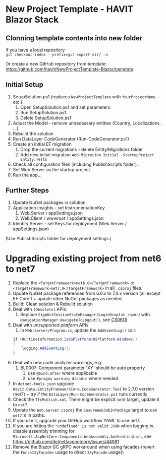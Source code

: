 ﻿# New Project Template - HAVIT Blazor Stack

## Clonning template contents into new folder
If you have a local repository   
`git checkout-index --prefix=git-export-dir/ -a`

Or create a new GitHub repository from template:  
https://github.com/havit/NewProjectTemplate-Blazor/generate

## Initial Setup
1. SetupSolution.ps1 (replaces `NewProjectTemplate` with `YourProjectName` etc.)
   1. Open SetupSolution.ps1 and set parameters.
   1. Run SetupSolution.ps1.
   1. Delete SetupSolution.ps1
1. Adjust the Model - remove unnecessary entities (Country, Localizations, ...)
1. Rebuild the solution
1. Run DataLayer CodeGenerator (Run-CodeGenerator.ps1)
1. Create an initial EF migration
   1. Drop the current migrations - delete Entity/Migrations folder
   1. Add new initial migration `Add-Migration Initial -StartupProject Entity.Tests`
1. Check all configuration files (including PublishScripts folder).
1. Set Web.Server as the startup project.
1. Run the app...

## Further Steps
1. Update NuGet packages in solution.
1. Application Insights - set InstrumentationKey
	1. Web.Server / appSettings.json
    2. Web.Client / wwwroot / appSettings.json
2. Identity Server - set Keys for deployment (Web.Server / appSettings.json)

(Use PublishScripts folder for deployment settings.)

# Upgrading existing project from net6 to net7
1. Replace the `<TargetFramework>net6.0</TargetFramework>` to `<TargetFramework>net7.0</TargetFramework>` in all `.csproj` files.
1. Update NuGet package references from 6.0.x to 7.0.x version (all except EF Core!) + update other NuGet packages as needed.
1. Build: Clean solution & Rebuild solution
1. Deal with `[Obsolete]` APIs:
    1. Replace `SignOutSessionStateManager` (`LoginDisplat.razor`) with `NavigationManager.NavigateToLogout()`, see [CS0618](https://learn.microsoft.com/en-us/dotnet/csharp/language-reference/compiler-messages/cs0618)
1. Deal with *unsupported platform* APIs
    1. In `Web.Server/Program.cs`, update the `AddEventLog()` call:
    ```csharp
	if (RuntimeInformation.IsOSPlatform(OSPlatform.Windows))
	{
		logging.AddEventLog();
	}
	```
1. Deal with new code analyzer warnings, e.g.
    1. BL0007: Component parameter 'XY' should be auto property
        1. use `@bind:after` where applicable
		1. use `#pragma warning disable` where needed
1. In `dotnet-tools.json` upgrade `Havit.Data.EntityFrameworkCore.CodeGenerator.Tool` to 2.7.0 version (net7) + try if the `DataLayer/Run-CodeGenerator.ps1` runs currectly
1. Check the `TfsPublish.xml`. There might be explicit `net6` target, update it to `net7`.
1. Update the `Web.Server.csproj` the `EnsureWebJobInPackage` target to use `net7.0` in paths.
1. If you use it, upgrade your GitHub workflow YAML to use net7.
1. If you are hitting the `"undefined" is not valid JSON` when logging in, disable assembly trimming for `Microsoft.AspNetCore.Components.WebAssembly.Authentication`, see https://github.com/dotnet/aspnetcore/issues/44981
1. Remove the Blazor GC gRPC workaround when using facades (revert the `Func<IXyFacade>` usage to direct `IXyFacade` usage))
